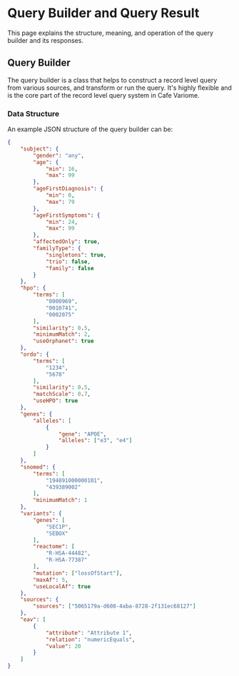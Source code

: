 # Query Builder and Query Result

This page explains the structure, meaning, and operation of the query builder and its responses.

## Query Builder

The query builder is a class that helps to construct a record level query from various sources, and transform or run the query. It's highly flexible and is the core part of the record level query system in Cafe Variome.

### Data Structure

An example JSON structure of the query builder can be:

```json
{
    "subject": {
        "gender": "any",
        "age": {
            "min": 16,
            "max": 99
        },
        "ageFirstDiagnosis": {
            "min": 0,
            "max": 79
        },
        "ageFirstSymptoms": {
            "min": 24,
            "max": 99
        },
        "affectedOnly": true,
        "familyType": {
            "singletons": true,
            "trio": false,
            "family": false
        }
    },
    "hpo": {
        "terms": [
            "0000969",
            "0010741",
            "0002075"
        ],
        "similarity": 0.5,
        "minimumMatch": 2,
        "useOrphanet": true
    },
    "ordo": {
        "terms": [
            "1234",
            "5678"
        ],
        "similarity": 0.5,
        "matchScale": 0.7,
        "useHPO": true
    },
    "genes": {
        "alleles": [
            {
                "gene": "APOE",
                "alleles": ["e3", "e4"]
            }
        ]
    },
    "snomed": {
        "terms": [
            "194891000000101",
            "439389002"
        ],
        "minimumMatch": 1
    },
    "variants": {
        "genes": [
            "SEC1P",
            "SEBOX"
        ],
        "reactome": [
            "R-HSA-44482",
            "R-HSA-77387"
        ],
        "mutation": ["lossOfStart"],
        "maxAf": 5,
        "useLocalAf": true
    },
    "sources": {
        "sources": ["5065179a-d608-4aba-8728-2f131ec68127"]
    },
    "eav": [
        {
            "attribute": "Attribute 1",
            "relation": "numericEquals",
            "value": 20
        }
    ]
}
```
